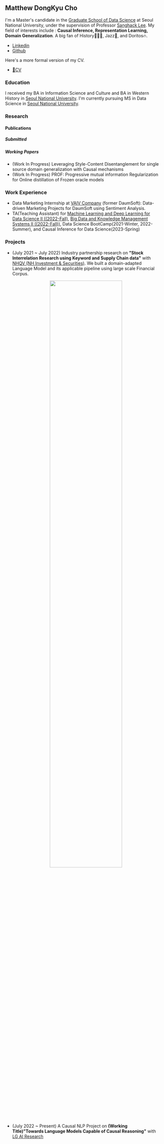 ## Matthew DongKyu Cho

I'm a Master's candidate in the [Graduate School of Data Science](https://gsds.snu.ac.kr/) at Seoul National University, under the supervision of Professor [Sanghack Lee](https://www.sanghacklee.me/). My field of interests include : **Causal Inference, Representation Learning, Domain Generalization**. A big fan of History👨🏻‍🏫, Jazz🎷, and Doritos🔥.  

- [Linkedin](https://www.linkedin.com/in/dong-kyu-cho-023259176/)
- [Github](https://github.com/umamicode)

Here's a more formal version of my CV.
- [📄CV](https://github.com/umamicode/umamicode.github.io/blob/main/CV_DKCHO.pdf)

### Education

I received my BA in Information Science and Culture and BA in Western History in [Seoul National University](https://en.snu.ac.kr/). I'm currently pursuing MS in Data Science in [Seoul National University](https://gsds.snu.ac.kr/). 


### Research
#### Publications
##### Submitted
##### Working Papers
- (Work In Progress) Leveraging Style-Content Disentanglement for single source domain generalization with Causal mechanisms
- (Work In Progress) PROF: Progressive mutual information Regularization for Online distillation of Frozen oracle models

### Work Experience
- Data Marketing Internship at [VAIV Company](http://vaiv.kr/) (former DaumSoft): Data-driven Marketing Projects for DaumSoft using Sentiment Analysis. 
- TA(Teaching Assistant) for [Machine Learning and Deep Learning for Data Science II ((2022-Fall)](https://gsds.snu.ac.kr/mldl2/), [Big Data and Knowledge Management Systems II ((2022-Fall))](https://gsds.snu.ac.kr/bkms2/), Data Science BootCamp(2021-Winter, 2022-Summer), and Causal Inference for Data Science(2023-Spring)

### Projects
- (July 2021 ~ July 2022) Industry partnership research on **"Stock Interrelation Research using Keyword and Supply Chain data"** with [NHQV (NH Investment & Securities)](https://www.nhqv.com/). We built a domain-adapted Language Model and its applicable pipeline using large scale Financial Corpus. <br /> 
  <center><img src="https://github.com/umamicode/umamicode.github.io/blob/main/nh_project.png?raw=true" width="70%" height="70%"></center>


- (July 2022 ~ Present) A Causal NLP Project on **(Working Title)"Towards Language Models Capable of Causal Reasoning"** with [LG AI Research](https://www.lgresearch.ai/)
